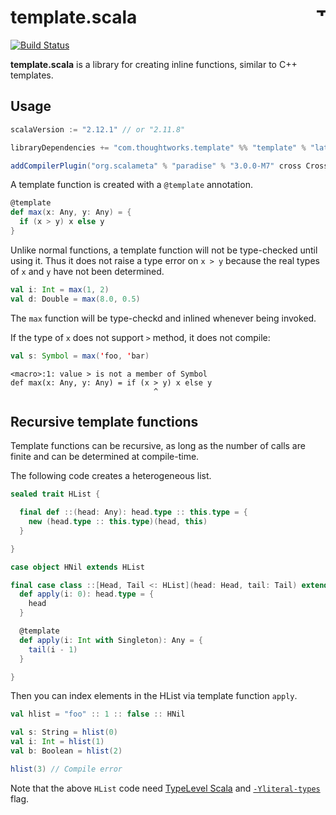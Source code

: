 # template.scala <a href="http://thoughtworks.com/"><img align="right" src="https://www.thoughtworks.com/imgs/tw-logo.png" title="ThoughtWorks" height="15"/></a>

[![Build Status](https://travis-ci.org/ThoughtWorksInc/template.scala.svg?branch=master)](https://travis-ci.org/ThoughtWorksInc/template.scala)

**template.scala** is a library for creating inline functions, similar to C++ templates.

## Usage

``` sbt
scalaVersion := "2.12.1" // or "2.11.8"

libraryDependencies += "com.thoughtworks.template" %% "template" % "latest.release" % Provided

addCompilerPlugin("org.scalameta" % "paradise" % "3.0.0-M7" cross CrossVersion.patch)
```

A template function is created with a `@template` annotation.

``` scala
@template
def max(x: Any, y: Any) = {
  if (x > y) x else y
}
```

Unlike normal functions, a template function will not be type-checked until using it. Thus it does not raise a type error on `x > y` because the real types of `x` and `y` have not been determined.

``` scala
val i: Int = max(1, 2)
val d: Double = max(8.0, 0.5)
```

The `max` function will be type-checkd and inlined whenever being invoked.

If the type of `x` does not support `>` method, it does not compile:

``` scala
val s: Symbol = max('foo, 'bar)
```

```
<macro>:1: value > is not a member of Symbol
def max(x: Any, y: Any) = if (x > y) x else y
                                ^
```

## Recursive template functions

Template functions can be recursive, as long as the number of calls are finite and can be determined at compile-time.

The following code creates a heterogeneous list.

``` scala
sealed trait HList {

  final def ::(head: Any): head.type :: this.type = {
    new (head.type :: this.type)(head, this)
  }

}

case object HNil extends HList

final case class ::[Head, Tail <: HList](head: Head, tail: Tail) extends HList {
  def apply(i: 0): head.type = {
    head
  }

  @template
  def apply(i: Int with Singleton): Any = {
    tail(i - 1)
  }

}
```

Then you can index elements in the HList via template function `apply`.

``` scala
val hlist = "foo" :: 1 :: false :: HNil

val s: String = hlist(0)
val i: Int = hlist(1)
val b: Boolean = hlist(2)

hlist(3) // Compile error
```

Note that the above `HList` code need [TypeLevel Scala](http://typelevel.org/scala/) and [`-Yliteral-types`](http://docs.scala-lang.org/sips/pending/42.type.html) flag.

